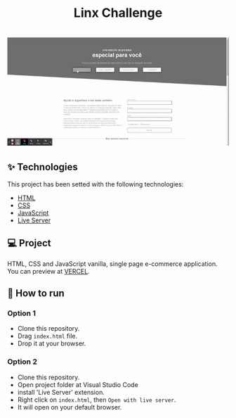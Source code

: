 <h1 align="center">Linx Challenge</h1>

<h1 align="center"><img src="./img/linxchallenge.gif" /></h1>

## ✨ Technologies

This project has been setted with the following technologies:

- [HTML](https://www.w3schools.com/TAGS/default.ASP)
- [CSS](https://www.w3schools.com/cssref/default.asp)
- [JavaScript](https://developer.mozilla.org/pt-BR/docs/Web/JavaScript)
- [Live Server](https://marketplace.visualstudio.com/items?itemName=ritwickdey.LiveServer)

## 💻 Project

HTML, CSS and JavaScript vanilla, single page e-commerce application.
You can preview at [VERCEL](https://linx-challenge-nu.vercel.app/).

## 🚀 How to run

### Option 1 
- Clone this repository.
- Drag `index.html` file.
- Drop it at your browser.

### Option 2
- Clone this repository.
- Open project folder at Visual Studio Code
- install 'Live Server' extension.
- Right click on `index.html`, then `Open with live server`.
- It will open on your default browser.
